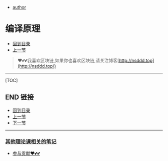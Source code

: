 + [author](https://github.com/3293172751)
# 编译原理
+ [回到目录](../README.md)
+ [上一节](29.md)
> ❤️💕💕我喜欢区块链,如果你也喜欢区块链,请关注博客[http://nsddd.top](http://nsddd.top/)
--------------------------------
[TOC]





## END 链接
+ [回到目录](../README.md)
+ [上一节](29.md)
+ [下一节](31.md)
---
###  **[其他理论课相关的笔记](https://github.com/3293172751/CS_COURSE)**
+ [参与贡献❤️💕💕](https://github.com/3293172751/Block_Chain/blob/master/Git/git-contributor.md)